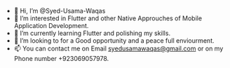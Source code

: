 - 👋 Hi, I’m @Syed-Usama-Waqas
- 👀 I’m interested in Flutter and other Native Approuches of Mobile Application Development.
- 🌱 I’m currently learning Flutter and polishing my skills.
- 💞️ I’m looking to for a Good opportunity and a peace full enviourment.
- 📫 You can contact me on Email syedusamawaqas@gmail.com or on my Phone number +923069057978.
